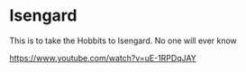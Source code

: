 # Isengard
This is to take the Hobbits to Isengard.
No one will ever know


https://www.youtube.com/watch?v=uE-1RPDqJAY
